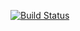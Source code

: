 [![Build Status](https://www.travis-ci.com/Slava1235/chapter_007.svg?branch=master)](https://www.travis-ci.com/Slava1235/chapter_007)